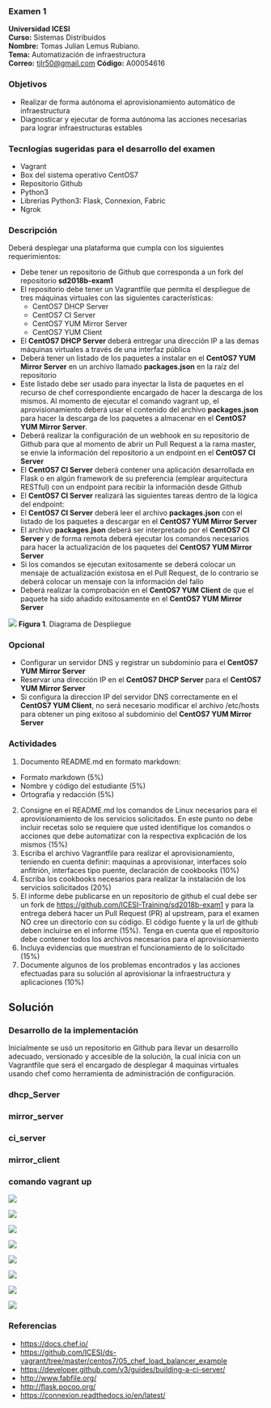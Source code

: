 ### Examen 1
**Universidad ICESI**  
**Curso:** Sistemas Distribuidos  
**Nombre:** Tomas Julian Lemus Rubiano.  
**Tema:** Automatización de infraestructura  
**Correo:** tjlr50@gmail.com
**Código:** A00054616
### Objetivos
* Realizar de forma autónoma el aprovisionamiento automático de infraestructura
* Diagnosticar y ejecutar de forma autónoma las acciones necesarias para lograr infraestructuras estables

### Tecnlogías sugeridas para el desarrollo del examen
* Vagrant
* Box del sistema operativo CentOS7
* Repositorio Github
* Python3
* Librerias Python3: Flask, Connexion, Fabric
* Ngrok

### Descripción
Deberá desplegar una plataforma que cumpla con los siguientes requerimientos:

* Debe tener un repositorio de Github que corresponda a un fork del repositorio **sd2018b-exam1**
* El repositorio debe tener un Vagrantfile que permita el despliegue de tres máquinas virtuales con las siguientes características:
  * CentOS7 DHCP Server
  * CentOS7 CI Server
  * CentOS7 YUM Mirror Server
  * CentOS7 YUM Client
* El **CentOS7 DHCP Server** deberá entregar una dirección IP a las demas máquinas virtuales a través de una interfaz pública
* Deberá tener un listado de los paquetes a instalar en el **CentOS7 YUM Mirror Server** en un archivo llamado **packages.json** en la raíz del repositorio
* Este listado debe ser usado para inyectar la lista de paquetes en el recurso de chef correspondiente encargado de hacer la descarga de los mismos. Al momento de ejecutar el comando vagrant up, el aprovisionamiento deberá usar el contenido del archivo **packages.json** para hacer la descarga de los paquetes a almacenar en el **CentOS7 YUM Mirror Server**.
* Deberá realizar la configuración de un webhook en su repositorio de Github para que al momento de abrir un Pull Request a la rama master, se envie la información del repositorio a un endpoint en el **CentOS7 CI Server**
* El **CentOS7 CI Server** deberá contener una aplicación desarrollada en Flask o en algún framework de su preferencia (emplear arquitectura RESTful) con un endpoint para recibir la información desde Github
* El **CentOS7 CI Server** realizará las siguientes tareas dentro de la lógica del endpoint:
 * El **CentOS7 CI Server** deberá leer el archivo **packages.json** con el listado de los paquetes a descargar en el **CentOS7 YUM Mirror Server**
 * El archivo **packages.json** deberá ser interpretado por el **CentOS7 CI Server** y de forma remota deberá ejecutar los comandos necesarios para hacer la actualización de los paquetes del **CentOS7 YUM Mirror Server**
 * Si los comandos se ejecutan exitosamente se deberá colocar un mensaje de actualización existosa en el Pull Request, de lo contrario se deberá colocar un mensaje con la información del fallo
* Deberá realizar la comprobación en el **CentOS7 YUM Client** de que el paquete ha sido añadido exitosamente en el **CentOS7 YUM Mirror Server**

![][1]
**Figura 1**. Diagrama de Despliegue

### Opcional
* Configurar un servidor DNS y registrar un subdominio para el **CentOS7 YUM Mirror Server**
* Reservar una dirección IP en el **CentOS7 DHCP Server** para el **CentOS7 YUM Mirror Server**
* Si configura la direccion IP del servidor DNS correctamente en el **CentOS7 YUM Client**, no será necesario modificar el archivo /etc/hosts para obtener un ping exitoso al subdominio del **CentOS7 YUM Mirror Server**

### Actividades
1. Documento README.md en formato markdown:  
  * Formato markdown (5%)
  * Nombre y código del estudiante (5%)
  * Ortografía y redacción (5%)
2. Consigne en el README.md los comandos de Linux necesarios para el aprovisionamiento de los servicios solicitados. En este punto no debe incluir recetas solo se requiere que usted identifique los comandos o acciones que debe automatizar con la respectiva explicación de los mismos (15%)
3. Escriba el archivo Vagrantfile para realizar el aprovisionamiento, teniendo en cuenta definir:
maquinas a aprovisionar, interfaces solo anfitrión, interfaces tipo puente, declaración de cookbooks (10%)
4. Escriba los cookbooks necesarios para realizar la instalación de los servicios solicitados (20%)
5. El informe debe publicarse en un repositorio de github el cual debe ser un fork de https://github.com/ICESI-Training/sd2018b-exam1 y para la entrega deberá hacer un Pull Request (PR) al upstream, para el examen NO cree un directorio con su código. El código fuente y la url de github deben incluirse en el informe (15%). Tenga en cuenta que el repositorio debe contener todos los archivos necesarios para el aprovisionamiento
6. Incluya evidencias que muestran el funcionamiento de lo solicitado (15%)
7. Documente algunos de los problemas encontrados y las acciones efectuadas para su solución al aprovisionar la infraestructura y aplicaciones (10%)

## Solución 

### Desarrollo de la implementación

Inicialmente se usó un repositorio en Github para llevar un desarrollo adecuado, versionado y accesible de la solución, la cual inicia con un Vagrantfile que será el encargado de desplegar 4 maquinas virtuales usando chef como herramienta de administración de configuración.

### dhcp_Server
### mirror_server
### ci_server
### mirror_client

### comando vagrant up 


 ![][2] 
 
 ![][3]
  
  ![][4]
  
  ![][5]
  
  ![][6]
  
  ![][7]
  
  ![][8]
  
  ![][9]
 


### Referencias
* https://docs.chef.io/  
* https://github.com/ICESI/ds-vagrant/tree/master/centos7/05_chef_load_balancer_example
* https://developer.github.com/v3/guides/building-a-ci-server/
* http://www.fabfile.org/
* http://flask.pocoo.org/
* https://connexion.readthedocs.io/en/latest/

[1]: imagenes/1.png
[2]: imagenes/2.png
[3]: imagenes/3.png
[4]: imagenes/4.png
[5]: imagenes/5.png
[6]: imagenes/6.png
[7]: imagenes/7.png
[8]: imagenes/8.png
[9]: imagenes/9.png

